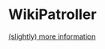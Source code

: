 # WikiPatroller

[(slightly) more information](https://en.wikipedia.org/wiki/User:Jfmantis/WikiPatroller)
